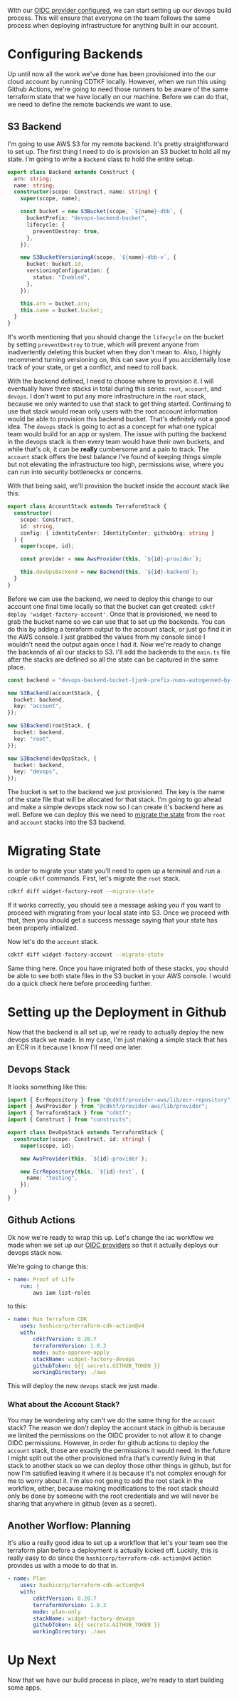 WIth our [OIDC provider configured](https://www.josephbulger.com/blog/from-scratch-oidc-providers), we can start setting up our devops build process. This will ensure that everyone on the team follows the same process when deploying infrastructure for anything built in our account.

# Configuring Backends

Up until now all the work we've done has been provisioned into the our cloud account by running CDTKF locally. However, when we run this using Github Actions, we're going to need those runners to be aware of the same terraform state that we have locally on our machine. Before we can do that, we need to define the remote backends we want to use.

## S3 Backend

I'm going to use AWS S3 for my remote backend. It's pretty straightforward to set up. The first thing I need to do is provision an S3 bucket to hold all my state. I'm going to write a `Backend` class to hold the entire setup.

```typescript
export class Backend extends Construct {
  arn: string;
  name: string;
  constructor(scope: Construct, name: string) {
    super(scope, name);

    const bucket = new S3Bucket(scope, `${name}-dbb`, {
      bucketPrefix: "devops-backend-bucket",
      lifecycle: {
        preventDestroy: true,
      },
    });

    new S3BucketVersioningA(scope, `${name}-dbb-v`, {
      bucket: bucket.id,
      versioningConfiguration: {
        status: "Enabled",
      },
    });

    this.arn = bucket.arn;
    this.name = bucket.bucket;
  }
}
```

It's worth mentioning that you should change the `lifecycle` on the bucket by setting `preventDestroy` to true, which will prevent anyone from inadvertently deleting this bucket when they don't mean to. Also, I highly recommend turning versioning on, this can save you if you accidentally lose track of your state, or get a conflict, and need to roll back.

With the backend defined, I need to choose where to provision it. I will eventually have three stacks in total during this series: `root`, `account`, and `devops`. I don't want to put any more infrastructure in the `root` stack, because we only wanted to use that stack to get thing started. Continuing to use that stack would mean only users with the root account information would be able to provision this backend bucket. That's definitely not a good idea. The `devops` stack is going to act as a concept for what one typical team would build for an app or system. The issue with putting the backend in the devops stack is then every team would have their own buckets, and while that's ok, it can be **really** cumbersome and a pain to track. The `account` stack offers the best balance I've found of keeping things simple but not elevating the infrastructure too high, permissions wise, where you can run into security bottlenecks or concerns.

With that being said, we'll provision the bucket inside the account stack like this:

```typescript
export class AccountStack extends TerraformStack {
  constructor(
    scope: Construct,
    id: string,
    config: { identityCenter: IdentityCenter; githubOrg: string }
  ) {
    super(scope, id);

    const provider = new AwsProvider(this, `${id}-provider`);

    this.devOpsBackend = new Backend(this, `${id}-backend`);
  }
}
```

Before we can use the backend, we need to deploy this change to our account one final time locally so that the bucket can get created: `cdktf deploy 'widget-factory-account'`. Once that is provisioned, we need to grab the bucket name so we can use that to set up the backends. You can do this by adding a terraform output to the account stack, or just go find it in the AWS console. I just grabbed the values from my console since I wouldn't need the output again once I had it. Now we're ready to change the backends of all our stacks to S3. I'll add the backends to the `main.ts` file after the stacks are defined so all the state can be captured in the same place.

```typescript
const backend = "devops-backend-bucket-[junk-prefix-nums-autogenned-by-AWS]";

new S3Backend(accountStack, {
  bucket: backend,
  key: "account",
});

new S3Backend(rootStack, {
  bucket: backend,
  key: "root",
});

new S3Backend(devOpsStack, {
  bucket: backend,
  key: "devops",
});
```

The bucket is set to the backend we just provisioned. The key is the name of the state file that will be allocated for that stack. I'm going to go ahead and make a simple devops stack now so I can create it's backend here as well. Before we can deploy this we need to [migrate the state](https://developer.hashicorp.com/terraform/cdktf/concepts/remote-backends#migrate-local-state-storage-to-remote) from the `root` and `account` stacks into the S3 backend.

# Migrating State

In order to migrate your state you'll need to open up a terminal and run a couple `cdktf` commands. First, let's migrate the `root` stack.

```bash
cdktf diff widget-factory-root --migrate-state
```

If it works correctly, you should see a message asking you if you want to proceed with migrating from your local state into S3. Once we proceed with that, then you should get a success message saying that your state has been properly intialized.

Now let's do the `account` stack.

```bash
cdktf diff widget-factory-account --migrate-state
```

Same thing here. Once you have migrated both of these stacks, you should be able to see both state files in the S3 bucket in your AWS console. I would do a quick check here before proceeding further.

# Setting up the Deployment in Github

Now that the backend is all set up, we're ready to actually deploy the new devops stack we made. In my case, I'm just making a simple stack that has an ECR in it because I know I'll need one later.

## Devops Stack

It looks something like this:

```typescript
import { EcrRepository } from "@cdktf/provider-aws/lib/ecr-repository";
import { AwsProvider } from "@cdktf/provider-aws/lib/provider";
import { TerraformStack } from "cdktf";
import { Construct } from "constructs";

export class DevOpsStack extends TerraformStack {
  constructor(scope: Construct, id: string) {
    super(scope, id);

    new AwsProvider(this, `${id}-provider`);

    new EcrRepository(this, `${id}-test`, {
      name: "testing",
    });
  }
}
```

## Github Actions

Ok now we're ready to wrap this up. Let's change the iac workflow we made when we set up our [OIDC providers](https://www.josephbulger.com/blog/from-scratch-oidc-providers) so that it actually deploys our devops stack now.

We're going to change this:

```yaml
- name: Proof of Life
    run: |
        aws iam list-roles
```

to this:

```yaml
- name: Run Terraform CDK
    uses: hashicorp/terraform-cdk-action@v4
    with:
        cdktfVersion: 0.20.7
        terraformVersion: 1.8.3
        mode: auto-approve-apply
        stackName: widget-factory-devops
        githubToken: ${{ secrets.GITHUB_TOKEN }}
        workingDirectory: ./aws
```

This will deploy the new `devops` stack we just made.

### What about the Account Stack?

You may be wondering why can't we do the same thing for the `account` stack? The reason we don't deploy the account stack in github is because we limited the permissions on the OIDC provider to not allow it to change OIDC permissions. However, in order for github actions to deploy the `account` stack, those are exactly the permissions it would need. In the future I might split out the other provisioned infra that's currently living in that stack to another stack so we can deploy those other things in github, but for now I'm satisfied leaving it where it is because it's not complex enough for me to worry about it. I'm also not going to add the root stack in the workflow, either, because making modifications to the root stack should only be done by someone with the root credentials and we will never be sharing that anywhere in github (even as a secret).

## Another Worflow: Planning

It's also a really good idea to set up a workflow that let's your team see the terraform plan before a deployment is actually kicked off. Luckily, this is really easy to do since the `hashicorp/terraform-cdk-action@v4` action provides us with a mode to do that in.

```yaml
- name: Plan
    uses: hashicorp/terraform-cdk-action@v4
    with:
        cdktfVersion: 0.20.7
        terraformVersion: 1.8.3
        mode: plan-only
        stackName: widget-factory-devops
        githubToken: ${{ secrets.GITHUB_TOKEN }}
        workingDirectory: ./aws
```

# Up Next

Now that we have our build process in place, we're ready to start building some apps.
